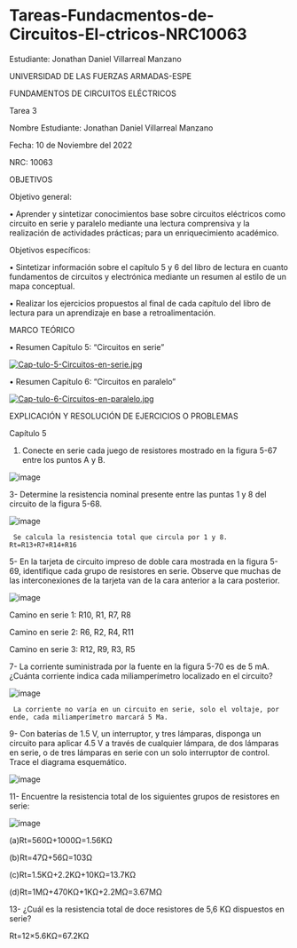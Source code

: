 # Tareas-Fundacmentos-de-Circuitos-El-ctricos-NRC10063
Estudiante: Jonathan Daniel Villarreal Manzano

UNIVERSIDAD DE LAS FUERZAS ARMADAS-ESPE

FUNDAMENTOS DE CIRCUITOS ELÉCTRICOS	

Tarea 3

Nombre Estudiante: Jonathan Daniel Villarreal Manzano

Fecha: 10 de Noviembre del 2022

NRC: 10063


OBJETIVOS

Objetivo general:

•	     Aprender y sintetizar conocimientos base sobre circuitos eléctricos como circuito en serie y paralelo mediante una 
lectura comprensiva y la realización de actividades prácticas; para un enriquecimiento académico. 

Objetivos específicos:

•	     Sintetizar información sobre el capítulo 5 y 6 del libro de lectura en cuanto fundamentos de circuitos y electrónica 
mediante un resumen al estilo de un mapa conceptual.  

•	     Realizar los ejercicios propuestos al final de cada capítulo del libro de lectura para un aprendizaje en base a 
retroalimentación. 

MARCO TEÓRICO

•	Resumen Capítulo 5: “Circuitos en serie”
 
 [![Cap-tulo-5-Circuitos-en-serie.jpg](https://i.postimg.cc/dVpm8Nxc/Cap-tulo-5-Circuitos-en-serie.jpg)](https://postimg.cc/CRCq070c)
 
•	Resumen Capítulo 6: “Circuitos en paralelo”
 
 [![Cap-tulo-6-Circuitos-en-paralelo.jpg](https://i.postimg.cc/zXWRsDd6/Cap-tulo-6-Circuitos-en-paralelo.jpg)](https://postimg.cc/KRGzLbhD)
 
EXPLICACIÓN Y RESOLUCIÓN DE EJERCICIOS O PROBLEMAS

Capítulo 5

1. Conecte en serie cada juego de resistores mostrado en la figura 5-67 entre los puntos A y B.

![image](https://user-images.githubusercontent.com/116780175/203438539-56e7c7f2-78e7-4725-817d-bfdfd2635b2f.png)

3- Determine la resistencia nominal presente entre las puntas 1 y 8 del circuito de la figura 5-68.
 
 ![image](https://user-images.githubusercontent.com/116780175/203442391-b62aa3ca-af02-45b4-9786-50b61e3d4a86.png)
 
     Se calcula la resistencia total que circula por 1 y 8. Rt=R13+R7+R14+R16
     
5- En la tarjeta de circuito impreso de doble cara mostrada en la figura 5-69, identifique cada grupo de resistores 
en serie. Observe que muchas de las interconexiones de la tarjeta van de la cara anterior a la cara posterior.
 
 ![image](https://user-images.githubusercontent.com/116780175/203442571-48d98481-55fa-4b37-b6b4-9e6af693c861.png)

Camino en serie 1: R10, R1, R7, R8

Camino en serie 2: R6, R2, R4, R11

Camino en serie 3: R12, R9, R3, R5

7- La corriente suministrada por la fuente en la figura 5-70 es de 5 mA. ¿Cuánta corriente indica cada miliamperímetro localizado en el circuito?
 
 ![image](https://user-images.githubusercontent.com/116780175/203442594-45d96f4d-37a7-4b73-ba17-c212bd22fbca.png)
 
     La corriente no varía en un circuito en serie, solo el voltaje, por ende, cada miliamperímetro marcará 5 Ma. 
     
9- Con baterías de 1.5 V, un interruptor, y tres lámparas, disponga un circuito para aplicar 4.5 V a través de cualquier lámpara,
de dos lámparas en serie, o de tres lámparas en serie con un solo interruptor de control. Trace el diagrama esquemático.

![image](https://user-images.githubusercontent.com/116780175/203461912-7a388a4b-773b-4372-b1d1-99db033c731a.png)

11- Encuentre la resistencia total de los siguientes grupos de resistores en serie:
 
 ![image](https://user-images.githubusercontent.com/116780175/203461961-493a1deb-e10c-47f7-88c9-47332c716e71.png)

(a)Rt=560Ω+1000Ω=1.56KΩ

(b)Rt=47Ω+56Ω=103Ω

(c)Rt=1.5KΩ+2.2KΩ+10KΩ=13.7KΩ

(d)Rt=1MΩ+470KΩ+1KΩ+2.2MΩ=3.67MΩ

13- ¿Cuál es la resistencia total de doce resistores de 5,6 KΩ dispuestos en serie?

Rt=12×5.6KΩ=67.2KΩ

